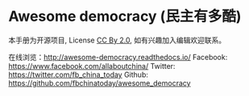 Awesome democracy (民主有多酷)
===================

本手册为开源项目, License [CC By 2.0](https://creativecommons.org/licenses/by/2.0/), 如有兴趣加入编辑欢迎联系。


在线浏览：http://awesome-democracy.readthedocs.io/
Facebook: https://www.facebook.com/allaboutchina/
Twitter: https://twitter.com/fb_china_today
Github: https://github.com/fbchinatoday/awesome_democracy

